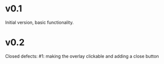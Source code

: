 v0.1
====

Initial version, basic functionality.

v0.2
====

Closed defects:
#1: making the overlay clickable and adding a close button

